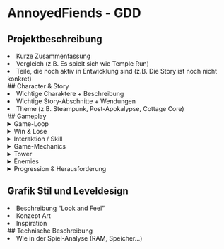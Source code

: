 # AnnoyedFiends - GDD
## Projektbeschreibung
<li>Kurze Zusammenfassung</li>
<li>Vergleich (z.B. Es spielt sich wie Temple Run)</li>
<li>Teile, die noch aktiv in Entwicklung sind (z.B. Die Story ist noch nicht konkret)</li>
## Character & Story
<li>Wichtige Charaktere + Beschreibung</li>
<li>Wichtige Story-Abschnitte + Wendungen</li>
<li>Theme (z.B. Steampunk, Post-Apokalypse, Cottage Core)</li>
## Gameplay
<details>
<summary>Game-Loop</summary>
Türme plazieren<br>
Geld verdienen durch Gegner töten<br>
Türme mit dem Geld verbessern und/oder neue Türme kaufen<br>
Es spawnen mehr und stärkere Gegner<br>
<li>Türme plazieren</li>
<li>Geld verdienen durch Gegner töten<br>
<li>Türme mit dem Geld verbessern und/oder neue Türme kaufen<br>
<li>Es spawnen mehr und stärkere Gegner<br>
</details>

<details>
<summary>Win & Lose</summary>
Win
<li>Story-Modus: Wenn man eine festen Anzahl an Runden überstanden hat, ohne das die Lebenspunkte auf 0 gesetzt sind, hat man die Karte gewonnen.</li>
<li>Endlos-Modus: Keine Win-Condition, nur Highscore-Jagd</li>
<br>
Lose
<li>Story- & Endlos-Modus: Wenn zu viele Gegner das Ende erreicht haben und die Lebenspunkte auf 0 gesunken sind.</li>
</details>

<details>
<summary>Interaktion / Skill</summary>
Taktische/strategische Plazierung der Türme<br>
Türme kaufen, verbessern, verkaufen<br>
Selbst aus dem Hauptturm schießen<br>
<li>Taktische/strategische Plazierung der Türme</li>
<li>Türme kaufen, verbessern, verkaufen</li>
<li>Selbst aus dem Hauptturm schießen</li>
</details>

<details>
<summary>Game-Mechanics</summary>
Zielpriorisierung der Türme
Türme kaufen
Türme plazieren
Türme verbessern
Karte im Story-Modus gewinnen, um sie im Endlos-Modus freizuschalten
<li>Zielpriorisierung der Türme</li>
<li>Türme kaufen</li>
<li>Türme plazieren</li>
<li>Türme verbessern</li>
<li>Karte im Story-Modus gewinnen, um sie im Endlos-Modus freizuschalten</li>
</details>

<details>
<summary>Tower</summary>
<li>Gargoyle</li>
<li>Archer</li>
<li>Teufel/Teufel Duo</li>
</details>
<details>
<summary>Enemies</summary>
<li>Bauern</li>
<li>Dorfschranzen</li>
<li>(Holzfäller)</li>
<li>Bauern</li>
</details>

<details>
**<summary>Progression & Herausforderung</summary>**
Spiel wird mit jeder Welle schwieriger<br>
Boss-Wellen<br>
(Schwierigkeitsmodus)<br>
<summary>Progression & Herausforderung</summary>
<li>Spiel wird mit jeder Welle schwieriger</li>
<li>Boss-Wellen</li>
<li>(Schwierigkeitsmodus)</li>
</details>


## Grafik Stil und Leveldesign
<li>Beschreibung “Look and Feel”</li>
<li>Konzept Art</li>
<li>Inspiration</li>
## Technische Beschreibung
<li>Wie in der Spiel-Analyse (RAM, Speicher...)</li>

